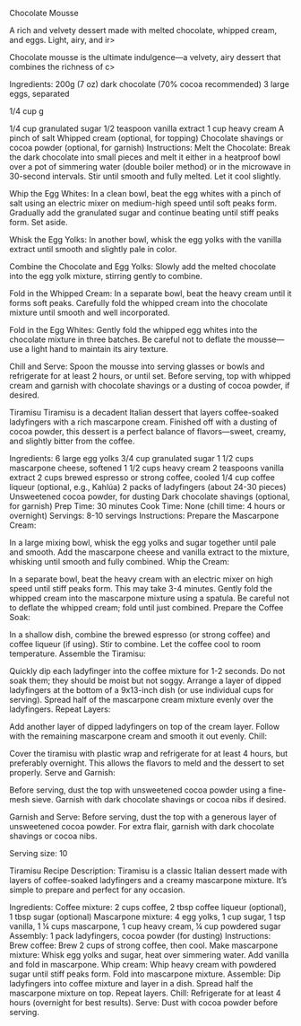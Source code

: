 Chocolate Mousse

A rich and velvety dessert made with melted chocolate, whipped cream, and eggs. Light, airy, and ir>

Chocolate mousse is the ultimate indulgence—a velvety, airy dessert that combines the richness of c>

Ingredients:
200g (7 oz) dark chocolate (70% cocoa recommended)
3 large eggs, separated

1/4 cup g

1/4 cup granulated sugar
1/2 teaspoon vanilla extract
1 cup heavy cream
A pinch of salt
Whipped cream (optional, for topping)
Chocolate shavings or cocoa powder (optional, for garnish)
Instructions:
Melt the Chocolate: Break the dark chocolate into small pieces and melt it either in a heatproof bowl over a pot of simmering water (double boiler method) or in the microwave in 30-second intervals. Stir until smooth and fully melted. Let it cool slightly.

Whip the Egg Whites: In a clean bowl, beat the egg whites with a pinch of salt using an electric mixer on medium-high speed until soft peaks form. Gradually add the granulated sugar and continue beating until stiff peaks form. Set aside.

Whisk the Egg Yolks: In another bowl, whisk the egg yolks with the vanilla extract until smooth and slightly pale in color.

Combine the Chocolate and Egg Yolks: Slowly add the melted chocolate into the egg yolk mixture, stirring gently to combine.

Fold in the Whipped Cream: In a separate bowl, beat the heavy cream until it forms soft peaks. Carefully fold the whipped cream into the chocolate mixture until smooth and well incorporated.

Fold in the Egg Whites: Gently fold the whipped egg whites into the chocolate mixture in three batches. Be careful not to deflate the mousse—use a light hand to maintain its airy texture.

Chill and Serve: Spoon the mousse into serving glasses or bowls and refrigerate for at least 2 hours, or until set. Before serving, top with whipped cream and garnish with chocolate shavings or a dusting of cocoa powder, if desired.

Tiramisu
Tiramisu is a decadent Italian dessert that layers coffee-soaked ladyfingers with a rich mascarpone cream. Finished off with a dusting of cocoa powder, this dessert is a perfect balance of flavors—sweet, creamy, and slightly bitter from the coffee.


Ingredients:
6 large egg yolks
3/4 cup granulated sugar
1 1/2 cups mascarpone cheese, softened
1 1/2 cups heavy cream
2 teaspoons vanilla extract
2 cups brewed espresso or strong coffee, cooled
1/4 cup coffee liqueur (optional, e.g., Kahlúa)
2 packs of ladyfingers (about 24-30 pieces)
Unsweetened cocoa powder, for dusting
Dark chocolate shavings (optional, for garnish)
Prep Time: 30 minutes
Cook Time: None (chill time: 4 hours or overnight)
Servings: 8-10 servings
Instructions:
Prepare the Mascarpone Cream:

In a large mixing bowl, whisk the egg yolks and sugar together until pale and smooth.
Add the mascarpone cheese and vanilla extract to the mixture, whisking until smooth and fully combined.
Whip the Cream:

In a separate bowl, beat the heavy cream with an electric mixer on high speed until stiff peaks form. This may take 3-4 minutes.
Gently fold the whipped cream into the mascarpone mixture using a spatula. Be careful not to deflate the whipped cream; fold until just combined.
Prepare the Coffee Soak:

In a shallow dish, combine the brewed espresso (or strong coffee) and coffee liqueur (if using). Stir to combine. Let the coffee cool to room temperature.
Assemble the Tiramisu:

Quickly dip each ladyfinger into the coffee mixture for 1-2 seconds. Do not soak them; they should be moist but not soggy.
Arrange a layer of dipped ladyfingers at the bottom of a 9x13-inch dish (or use individual cups for serving).
Spread half of the mascarpone cream mixture evenly over the ladyfingers.
Repeat Layers:

Add another layer of dipped ladyfingers on top of the cream layer. Follow with the remaining mascarpone cream and smooth it out evenly.
Chill:

Cover the tiramisu with plastic wrap and refrigerate for at least 4 hours, but preferably overnight. This allows the flavors to meld and the dessert to set properly.
Serve and Garnish:


Before serving, dust the top with unsweetened cocoa powder using a fine-mesh sieve. Garnish with dark chocolate shavings or cocoa nibs if desired.

Garnish and Serve: Before serving, dust the top with a generous layer of unsweetened cocoa powder. For extra flair, garnish with dark chocolate shavings or cocoa nibs.

Serving size: 10

Tiramisu Recipe
Description:
Tiramisu is a classic Italian dessert made with layers of coffee-soaked ladyfingers and a creamy mascarpone mixture. It’s simple to prepare and perfect for any occasion.

Ingredients:
Coffee mixture: 2 cups coffee, 2 tbsp coffee liqueur (optional), 1 tbsp sugar (optional)
Mascarpone mixture: 4 egg yolks, 1 cup sugar, 1 tsp vanilla, 1 ¼ cups mascarpone, 1 cup heavy cream, ¼ cup powdered sugar
Assembly: 1 pack ladyfingers, cocoa powder (for dusting)
Instructions:
Brew coffee: Brew 2 cups of strong coffee, then cool.
Make mascarpone mixture: Whisk egg yolks and sugar, heat over simmering water. Add vanilla and fold in mascarpone.
Whip cream: Whip heavy cream with powdered sugar until stiff peaks form. Fold into mascarpone mixture.
Assemble: Dip ladyfingers into coffee mixture and layer in a dish. Spread half the mascarpone mixture on top. Repeat layers.
Chill: Refrigerate for at least 4 hours (overnight for best results).
Serve: Dust with cocoa powder before serving.

